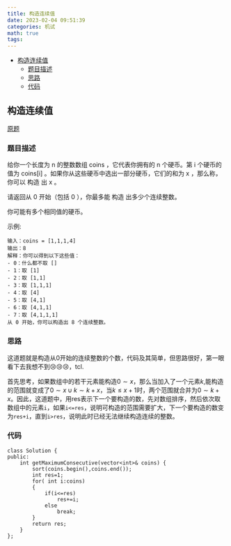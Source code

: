 ```yaml
---
title: 构造连续值
date: 2023-02-04 09:51:39
categories: 机试
math: true
tags:
---
```

<!-- TOC -->

- [构造连续值](#构造连续值)
    - [题目描述](#题目描述)
    - [思路](#思路)
    - [代码](#代码)

<!-- /TOC -->
## 构造连续值
[原题](https://leetcode.cn/problems/maximum-number-of-consecutive-values-you-can-make/description/)
### 题目描述
给你一个长度为 n 的整数数组 coins ，它代表你拥有的 n 个硬币。第 i 个硬币的值为 coins[i] 。如果你从这些硬币中选出一部分硬币，它们的和为 x ，那么称，你可以 构造 出 x 。

请返回从 0 开始（包括 0 ），你最多能 构造 出多少个连续整数。

你可能有多个相同值的硬币。

示例:
```
输入：coins = [1,1,1,4]
输出：8
解释：你可以得到以下这些值：
- 0：什么都不取 []
- 1：取 [1]
- 2：取 [1,1]
- 3：取 [1,1,1]
- 4：取 [4]
- 5：取 [4,1]
- 6：取 [4,1,1]
- 7：取 [4,1,1,1]
从 0 开始，你可以构造出 8 个连续整数。
```
### 思路
这道题就是构造从0开始的连续整数的个数，代码及其简单，但思路很好，第一眼看下去我想不到:cry::cry::cry:，tcl.

首先思考，如果数组中的若干元素能构造$0 \sim x$，那么当加入了一个元素$k$,能构造的范围就变成了$0 \sim x \cup k \sim k+x$，当$k \le x+1$时，两个范围就合并为$0 \sim k+x$。因此，这道题中，用res表示下一个要构造的数，先对数组排序，然后依次取数组中的元素`i`，如果`i<=res`，说明可构造的范围需要扩大，下一个要构造的数变为`res+i`，直到`i>res`，说明此时已经无法继续构造连续的整数。

### 代码
```
class Solution {
public:
    int getMaximumConsecutive(vector<int>& coins) {
        sort(coins.begin(),coins.end());
        int res=1;
        for( int i:coins)
        {
            if(i<=res)
                res+=i;
            else
                break;
        }
        return res;
    }
};
```